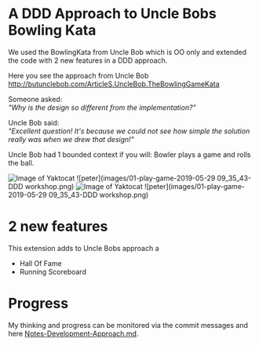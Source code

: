# A DDD Approach to Uncle Bobs Bowling Kata
We used the BowlingKata from Uncle Bob which is OO only and extended the code with 2 new features in a DDD approach.
   
Here you see the approach from Uncle Bob  
http://butunclebob.com/ArticleS.UncleBob.TheBowlingGameKata   
  
  
Someone asked:   
  _"Why is the design so different from the implementation?"_
  
Uncle Bob said:  
  _"Excellent question! It's because we could not see how simple the solution really was when we drew that design!"_ 
 
Uncle Bob had 1 bounded context if you will:
Bowler plays a game and rolls the ball.


![Image of Yaktocat](https://octodex.github.com/images/yaktocat.png)
![peter](images/01-play-game-2019-05-29 09_35_43-DDD workshop.png)
![Image of Yaktocat](https://octodex.github.com/images/yaktocat.png)
![peter](images/01-play-game-2019-05-29 09_35_43-DDD workshop.png)


# 2 new features 
This extension adds to Uncle Bobs approach a 
 * Hall Of Fame
 * Running Scoreboard  

# Progress
My thinking and progress can be monitored via the commit messages and here [Notes-Development-Approach.md](Notes-Development-Approach.md).
